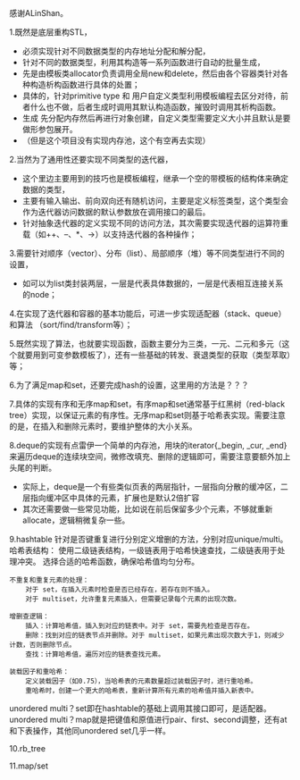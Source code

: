 感谢ALinShan。

1.既然是底层重构STL，
* 必须实现针对不同数据类型的内存地址分配和解分配，
* 针对不同的数据类型，利用其构造等一系列函数进行自动的批量生成，
* 先是由模板类allocator负责调用全局new和delete，然后由各个容器类针对各种构造析构函数进行具体的处置；
* 具体的，针对primitive type 和 用户自定义类型利用模板编程去区分对待，前者什么也不做，后者生成时调用其默认构造函数，摧毁时调用其析构函数。
* 生成  先分配内存然后再进行对象创建，自定义类型需要定义大小并且默认是要做形参包展开。
* （但是这个项目没有实现内存池，这个有空再去实现）

2.当然为了通用性还要实现不同类型的迭代器，
* 这个里边主要用到的技巧也是模板编程，继承一个空的带模板的结构体来确定数据的类型，
* 主要有输入输出、前向双向还有随机访问，主要是定义标签类型，这个类型会作为迭代器访问数据的默认参数放在调用接口的最后。
* 针对抽象迭代器的定义实现不同的访问方法，其次需要实现迭代器的运算符重载（如++、–、\*、->）以支持迭代器的各种操作；

3.需要针对顺序（vector）、分布（list）、局部顺序（堆）等不同类型进行不同的设置，
* 如可以为list类封装两层，一层是代表具体数据的<T>，一层是代表相互连接关系的node；

4.在实现了迭代器和容器的基本功能后，可进一步实现适配器（stack、queue）和算法 （sort/find/transform等）；

5.既然实现了算法，也就要实现函数，函数主要分为三类，一元、二元和多元（这个就要用到可变参数模板了），还有一些基础的转发、衰退类型的获取（类型萃取）等；

6.为了满足map和set，还要完成hash的设置，这里用的方法是？？？

7.具体的实现有序和无序map和set，有序map和set通常基于红黑树（red-black tree）实现，以保证元素的有序性。无序map和set则基于哈希表实现。需要注意的是，在插入和删除元素时，要维护整体的大小关系。

8.deque的实现有点雷伊一个简单的内存池，用块的iterator{_begin, _cur, _end}来遍历deque的连续块空间，微修改填充、删除的逻辑即可，需要注意要额外加上头尾的判断。
* 实际上，deque是一个有些类似页表的两层指针，一层指向分散的缓冲区，二层指向缓冲区中具体的元素，扩展也是默认2倍扩容
* 其次还需要做一些常见功能，比如说在前后保留多少个元素，不够就重新allocate，逻辑稍微复杂一些。

9.hashtable
针对是否键重复进行分别定义增删的方法，分别对应unique/multi。
    哈希表结构：
        使用二级链表结构，一级链表用于哈希快速查找，二级链表用于处理冲突。
        选择合适的哈希函数，确保哈希值均匀分布。

    不重复和重复元素的处理：
        对于 set，在插入元素时检查是否已经存在，若存在则不插入。
        对于 multiset，允许重复元素插入，但需要记录每个元素的出现次数。

    增删查逻辑：
        插入：计算哈希值，插入到对应的链表中。对于 set，需要先检查是否存在。
        删除：找到对应的链表节点并删除。对于 multiset，如果元素出现次数大于1，则减少计数，否则删除节点。
        查找：计算哈希值，遍历对应的链表查找元素。

    装载因子和重哈希：
        定义装载因子（如0.75），当哈希表的元素数量超过装载因子时，进行重哈希。
        重哈希时，创建一个更大的哈希表，重新计算所有元素的哈希值并插入新表中。
        
unordered multi？set即在hashtable的基础上调用其接口即可，是适配器。
unordered multi？map就是把键值和原值进行pair、first、second调整，还有at和下表操作，其他同unordered set几乎一样。

10.rb_tree

11.map/set